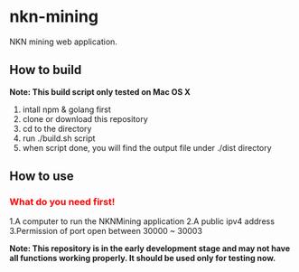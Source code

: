 # nkn-mining

NKN mining web application.

## How to build
**Note: This build script only tested on Mac OS X**
1. intall npm & golang first
2. clone or download this repository
3. cd to the directory
4. run ./build.sh script
5. when script done, you will find the output file under ./dist directory

## How to use
### <font color='red'>What do you need first!</font>
1.A computer to run the NKNMining application
2.A public ipv4 address
3.Permission of port open between 30000 ~ 30003


**Note: This repository is in the early development stage and may not have all
functions working properly. It should be used only for testing now.**
